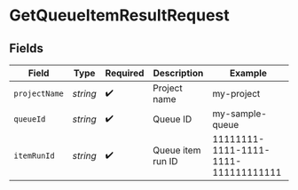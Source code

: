 # GetQueueItemResultRequest


## Fields

| Field                                | Type                                 | Required                             | Description                          | Example                              |
| ------------------------------------ | ------------------------------------ | ------------------------------------ | ------------------------------------ | ------------------------------------ |
| `projectName`                        | *string*                             | :heavy_check_mark:                   | Project name                         | my-project                           |
| `queueId`                            | *string*                             | :heavy_check_mark:                   | Queue ID                             | my-sample-queue                      |
| `itemRunId`                          | *string*                             | :heavy_check_mark:                   | Queue item run ID                    | 11111111-1111-1111-1111-111111111111 |